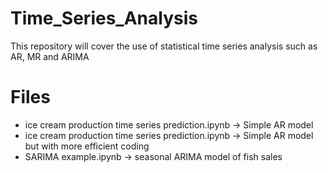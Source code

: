 # Time_Series_Analysis
This repository will cover the use of statistical time series analysis such as AR, MR and ARIMA <br>

# Files
- ice cream production time series prediction.ipynb -> Simple AR model
- ice cream production time series prediction.ipynb -> Simple AR model but with more efficient coding
- SARIMA example.ipynb -> seasonal ARIMA model of fish sales
